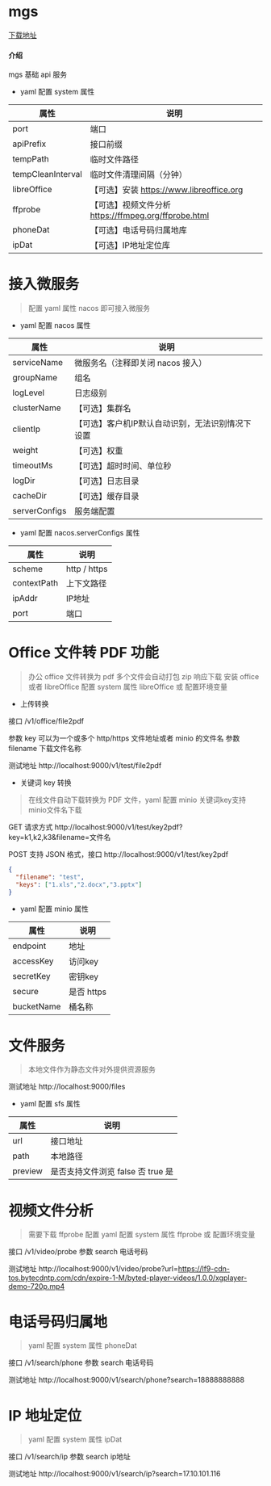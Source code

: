# mgs

[下载地址](https://github.com/aizuda/aizuda-mgs/releases)

#### 介绍

mgs 基础 api 服务

- yaml 配置 system 属性

| 属性                | 说明                                         |
|-------------------|--------------------------------------------|
| port              | 端口                                         |
| apiPrefix         | 接口前缀                                       |
| tempPath          | 临时文件路径                                     |
| tempCleanInterval | 临时文件清理间隔（分钟）                               |
| libreOffice       | 【可选】安装 https://www.libreoffice.org         |
| ffprobe           | 【可选】视频文件分析 https://ffmpeg.org/ffprobe.html |
| phoneDat          | 【可选】电话号码归属地库                               |
| ipDat             | 【可选】IP地址定位库                                |

# 接入微服务

> 配置 yaml 属性 nacos 即可接入微服务

- yaml 配置 nacos 属性

| 属性            | 说明                        |
|---------------|---------------------------|
| serviceName   | 微服务名（注释即关闭 nacos 接入）      |
| groupName     | 组名                        |
| logLevel      | 日志级别                      |
| clusterName   | 【可选】集群名                   |
| clientIp      | 【可选】客户机IP默认自动识别，无法识别情况下设置 |
| weight        | 【可选】权重                    |
| timeoutMs     | 【可选】超时时间、单位秒              |
| logDir        | 【可选】日志目录                  |
| cacheDir      | 【可选】缓存目录                  |
| serverConfigs | 服务端配置                     |


- yaml 配置 nacos.serverConfigs 属性

| 属性          | 说明           |
|-------------|--------------|
| scheme      | http / https |
| contextPath | 上下文路径        |
| ipAddr      | IP地址         |
| port        | 端口           |


# Office 文件转 PDF 功能

> 办公 office 文件转换为 pdf 多个文件会自动打包 zip 响应下载
> 安装 office 或者 libreOffice 配置 system 属性 libreOffice 或 配置环境变量

- 上传转换

接口 /v1/office/file2pdf

参数 key 可以为一个或多个 http/https 文件地址或者 minio 的文件名
参数 filename 下载文件名称

测试地址  http://localhost:9000/v1/test/file2pdf

- 关键词 key 转换

> 在线文件自动下载转换为 PDF 文件，yaml 配置 minio 关键词key支持minio文件名下载

GET 请求方式  http://localhost:9000/v1/test/key2pdf?key=k1,k2,k3&filename=文件名

POST 支持 JSON 格式，接口 http://localhost:9000/v1/test/key2pdf

```json
{
  "filename": "test",
  "keys": ["1.xls","2.docx","3.pptx"]
}
```

- yaml 配置 minio 属性

| 属性         | 说明       |
|------------|----------|
| endpoint   | 地址       |
| accessKey  | 访问key    |
| secretKey  | 密钥key    |
| secure     | 是否 https |
| bucketName | 桶名称      |

# 文件服务

> 本地文件作为静态文件对外提供资源服务

测试地址  http://localhost:9000/files

- yaml 配置 sfs 属性

| 属性      | 说明                      |
|---------|-------------------------|
| url     | 接口地址                    |
| path    | 本地路径                    |
| preview | 是否支持文件浏览 false 否 true 是 |

# 视频文件分析

> 需要下载 ffprobe 配置 yaml 配置 system 属性 ffprobe 或 配置环境变量

接口 /v1/video/probe
参数 search 电话号码

测试地址  http://localhost:9000/v1/video/probe?url=https://lf9-cdn-tos.bytecdntp.com/cdn/expire-1-M/byted-player-videos/1.0.0/xgplayer-demo-720p.mp4

# 电话号码归属地

> yaml 配置 system 属性 phoneDat

接口 /v1/search/phone
参数 search 电话号码

测试地址  http://localhost:9000/v1/search/phone?search=18888888888

# IP 地址定位

> yaml 配置 system 属性 ipDat

接口 /v1/search/ip
参数 search ip地址

测试地址  http://localhost:9000/v1/search/ip?search=17.10.101.116


